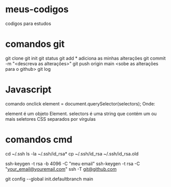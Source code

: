 # meus-codigos
codigos para estudos

# comandos git 
git clone <repo>
git init
git status
git add * adiciona as minhas alterações
git commit -m "<descreva as alterações>"
git push origin main <sobe as alterações para o github>
git log

# Javascript

comando onclick
element = document.querySelector(selectors); Onde:

element é um objeto Element.
selectors é uma string que contém um ou mais seletores CSS separados por vírgulas

# comandos cmd

cd ~/.ssh
ls -la ~/.ssh/id_rsa*
cp ~/.ssh/id_rsa ~/.ssh/id_rsa.old



ssh-keygen -t rsa -b 4096 -C "meu email"
ssh-keygen -t rsa -C "your_email@youremail.com"
ssh -T git@github.com

git config --global init.defaultbranch main


